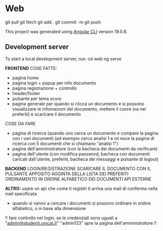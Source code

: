 # Web

git pull
git fetch
git add .
git commit -m
git push

This project was generated using [Angular CLI](https://github.com/angular/angular-cli) version 19.0.6.

## Development server

To start a local development server, run: cd web ng serve


**FRONTEND**
COSE FATTE:
- pagina home
- pagina login + popup per info documento
- pagina registrazione + controllo
- header/footer
- pulsante per tema scuro
- pagina generale per quando si clicca un documento e si possono visualizzare le infomazioni del documento, mettere il cuore (va nei preferiti) e scaricare il documento


COSE DA FARE
- pagina di ricerca (quando uno cerca un documento e compare la pagina con i vari documenti (ad esempio cerco analisi 1 e mi esce la pagina di ricerca con 5 documenti che si chiamano "analisi 1")
- pagina dell'amministratore (con la bacheca dei documenti da verificare)
- pagina dell'utente (con modifica password, bacheca con documenti caricati dall'utente, preferiti, bacheca dei messaggi e pulsante di logout)

**BACKEND**
LOGIN/REGISTRAZIONE
SCARICARE IL DOCUMENTO CON IL PULSANTE APPOSITO
AGGINTA DELLA LISTA DEI PREFERITI 
ORDINAMENTO IN ORDINE ALFABETICO DEI DOCUMENTI
API ESTERNE


**ALTRO:**
usare un api che come ti registri ti arriva una mail di conferma nella mail specificata
- quando si vanno a cercare i documenti si possono ordinare in ordine alfabetico, o in base alla dimensione



!!
fare controllo nel login, se le credenziali sono uguali a "admin@studenti.unical.it" "admin123" apre la pagina dell'amministratore
!!








